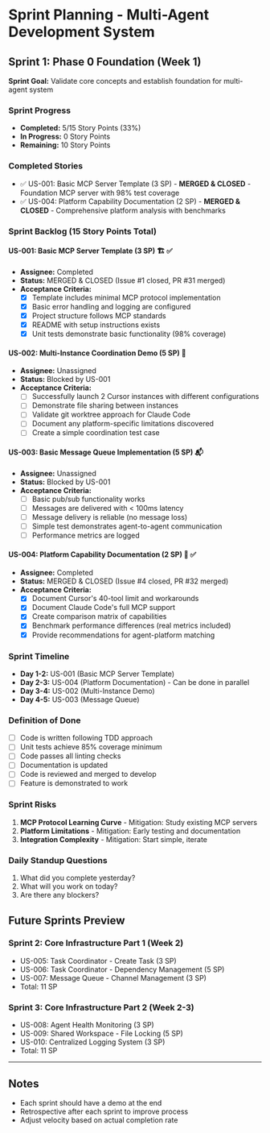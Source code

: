# Sprint Planning - Multi-Agent Development System

## Sprint 1: Phase 0 Foundation (Week 1)
**Sprint Goal:** Validate core concepts and establish foundation for multi-agent system

### Sprint Progress
- **Completed:** 5/15 Story Points (33%)
- **In Progress:** 0 Story Points
- **Remaining:** 10 Story Points

### Completed Stories
- ✅ US-001: Basic MCP Server Template (3 SP) - **MERGED & CLOSED** - Foundation MCP server with 98% test coverage
- ✅ US-004: Platform Capability Documentation (2 SP) - **MERGED & CLOSED** - Comprehensive platform analysis with benchmarks

### Sprint Backlog (15 Story Points Total)

#### US-001: Basic MCP Server Template (3 SP) 🏗️ ✅
- **Assignee:** Completed
- **Status:** MERGED & CLOSED (Issue #1 closed, PR #31 merged)
- **Acceptance Criteria:**
  - [x] Template includes minimal MCP protocol implementation
  - [x] Basic error handling and logging are configured
  - [x] Project structure follows MCP standards
  - [x] README with setup instructions exists
  - [x] Unit tests demonstrate basic functionality (98% coverage)

#### US-002: Multi-Instance Coordination Demo (5 SP) 🔄
- **Assignee:** Unassigned
- **Status:** Blocked by US-001
- **Acceptance Criteria:**
  - [ ] Successfully launch 2 Cursor instances with different configurations
  - [ ] Demonstrate file sharing between instances
  - [ ] Validate git worktree approach for Claude Code
  - [ ] Document any platform-specific limitations discovered
  - [ ] Create a simple coordination test case

#### US-003: Basic Message Queue Implementation (5 SP) 📬
- **Assignee:** Unassigned
- **Status:** Blocked by US-001
- **Acceptance Criteria:**
  - [ ] Basic pub/sub functionality works
  - [ ] Messages are delivered with < 100ms latency
  - [ ] Message delivery is reliable (no message loss)
  - [ ] Simple test demonstrates agent-to-agent communication
  - [ ] Performance metrics are logged

#### US-004: Platform Capability Documentation (2 SP) 📖 ✅
- **Assignee:** Completed
- **Status:** MERGED & CLOSED (Issue #4 closed, PR #32 merged)
- **Acceptance Criteria:**
  - [x] Document Cursor's 40-tool limit and workarounds
  - [x] Document Claude Code's full MCP support
  - [x] Create comparison matrix of capabilities
  - [x] Benchmark performance differences (real metrics included)
  - [x] Provide recommendations for agent-platform matching

### Sprint Timeline
- **Day 1-2:** US-001 (Basic MCP Server Template)
- **Day 2-3:** US-004 (Platform Documentation) - Can be done in parallel
- **Day 3-4:** US-002 (Multi-Instance Demo)
- **Day 4-5:** US-003 (Message Queue)

### Definition of Done
- [ ] Code is written following TDD approach
- [ ] Unit tests achieve 85% coverage minimum
- [ ] Code passes all linting checks
- [ ] Documentation is updated
- [ ] Code is reviewed and merged to develop
- [ ] Feature is demonstrated to work

### Sprint Risks
1. **MCP Protocol Learning Curve** - Mitigation: Study existing MCP servers
2. **Platform Limitations** - Mitigation: Early testing and documentation
3. **Integration Complexity** - Mitigation: Start simple, iterate

### Daily Standup Questions
1. What did you complete yesterday?
2. What will you work on today?
3. Are there any blockers?

## Future Sprints Preview

### Sprint 2: Core Infrastructure Part 1 (Week 2)
- US-005: Task Coordinator - Create Task (3 SP)
- US-006: Task Coordinator - Dependency Management (5 SP)
- US-007: Message Queue - Channel Management (3 SP)
- Total: 11 SP

### Sprint 3: Core Infrastructure Part 2 (Week 2-3)
- US-008: Agent Health Monitoring (3 SP)
- US-009: Shared Workspace - File Locking (5 SP)
- US-010: Centralized Logging System (3 SP)
- Total: 11 SP

---

## Notes
- Each sprint should have a demo at the end
- Retrospective after each sprint to improve process
- Adjust velocity based on actual completion rate 